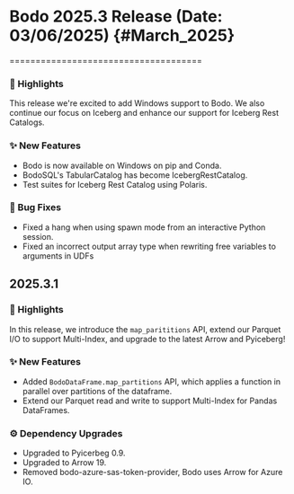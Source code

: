 # Bodo 2025.3 Release (Date: 03/06/2025) {#March_2025}
=====================================

### 🎉 Highlights

This release we're excited to add Windows support to Bodo. We also continue our focus on Iceberg and enhance our support for Iceberg Rest Catalogs.

### ✨ New Features

 - Bodo is now available on Windows on pip and Conda.
 - BodoSQL's TabularCatalog has become IcebergRestCatalog.
 - Test suites for Iceberg Rest Catalog using Polaris.

### 🐛 Bug Fixes

 - Fixed a hang when using spawn mode from an interactive Python session.
 - Fixed an incorrect output array type when rewriting free variables to arguments in UDFs

## 2025.3.1

### 🎉 Highlights

In this release, we introduce the `map_parititions` API, extend our Parquet I/O to support Multi-Index, and upgrade to the latest Arrow and Pyiceberg!

### ✨ New Features

 - Added `BodoDataFrame.map_partitions` API, which applies a function in parallel over partitions of the dataframe.
 - Extend our Parquet read and write to support Multi-Index for Pandas DataFrames.

### ⚙️ Dependency Upgrades

 - Upgraded to Pyicerbeg 0.9.
 - Upgraded to Arrow 19.
 - Removed bodo-azure-sas-token-provider, Bodo uses Arrow for Azure IO.